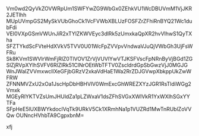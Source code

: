 Vm0wd2QyVkZOVWRpUm1SWFYwZG9WbGx0ZEhkVU1WcDBUVmM1VjJKR2JETlhh
MUpUVmpGS2MySkVUbGhoCk1VcFVWbXBLUzFOSFZrZFhiRnBYQ21Wc1dubFdi
VEI0VXpGSmVWUnJiR2xTYlZKWVEyc3dlRk5zUmxkaQpXR2hvVlhwS1QyTXha
SFZTYkdScFVteHdXVkV5TVV0U01WcFpZVVpvVndwaVJuQjVWbGh3UjFsWFRu
Sk8KVm1SWVlrWmFjRlZ0TlVOV1ZrVjVUVlYwVTJKSFVscFpNRnByVjBGd1ZG
SlZjRVpXYlhSVFV6RlZlRk51ClNrOEtWbTFTV0ZscldrdGpSbGwzVjJ0MGJG
WnJWalZVVmxwcllXeGFjbGRzV2xkaVdHaE1Wa2RrZDJGVwpXbkppUkZwWFRW
ZFNNMVZxU2xOa1JscHpDbHBHVlV0WmExcGhWREZXYzJGR1RsTldiWGg2Vmxk
MGEyRlYKTVZsUmJHUldZa1pLZWxaV1dsZFhSVGxXWlVkR1YxWXlhSGxYYTFa
SFpHeE5lUXBWYkdoclVqTk9URkV5Ck1XRmhNa1p1VUZRd1MwTnRUblZoVVQw
OUNncHVhbTA9CgpxbnM=

xfj